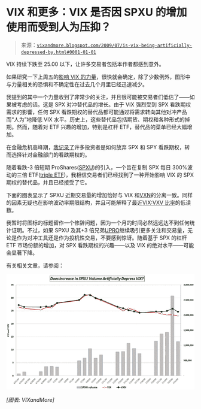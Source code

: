 <!--yml

分类：未分类

date: 2024-05-18 17:36:39

-->

# VIX 和更多：VIX 是否因 SPXU 的增加使用而受到人为压抑？

> 来源：[`vixandmore.blogspot.com/2009/07/is-vix-being-artificially-depressed-by.html#0001-01-01`](http://vixandmore.blogspot.com/2009/07/is-vix-being-artificially-depressed-by.html#0001-01-01)

VIX 持续下跌至 25.00 以下，让许多交易者包括本作者都感到意外。

如果研究一下上周五的[影响 VIX 的力量](http://vixandmore.blogspot.com/2009/07/forces-acting-on-vix.html)，很快就会确定，除了少数例外，图形中与力量相关的恐惧和不确定性在过去几个月里已经迅速减少。

我提到的其中一个力量收到了非常少的关注，并且很可能被交易者们低估了——如果被考虑的话。这是 SPX 对冲替代品的增长。由于 VIX 强烈受到 SPX 看跌期权需求的影響，任何 SPX 看跌期权的替代品都可能通过将需求转向其他对冲产品而“人为”地降低 VIX 水平。历史上，这些替代品包括期货、期权和各种形式的掉期。然而，随着对 ETF 兴趣的增加，特别是杠杆 ETF，替代品的菜单已经大幅增加。

在金融危机高峰期，[我记录了](http://vixandmore.blogspot.com/2008/02/rising-popularity-of-xlf-options.html)许多投资者是如何放弃 SPX 和 SPY 看跌期权，转而选择针对金融部门的看跌期权的。

随着看跌-3 倍短期 ProShares([SPXU](http://vixandmore.blogspot.com/search/label/SPXU))的引入，一个旨在复制 SPX 每日 300%波动的三倍 ETF([triple ETF](http://vixandmore.blogspot.com/search/label/triple%20ETFs))，我相信交易者们已经找到了一种开始影响 VIX 的 SPX 期权的替代品，并且已经接受了它。

下面的图表显示了 SPXU 近期交易量的增加恰好与 VIX 和[VXN](http://vixandmore.blogspot.com/search/label/VXN)的分离一致。同样的因素无疑也在影响波动率期限结构，并且可能解释了最近[VIX:VXV 比率](http://vixandmore.blogspot.com/search/label/VIX%3AVXV)的低读数。

我暂时将图标的标题留作一个修辞问题，因为一个月的时间必然远远达不到任何统计证明。不过，如果 SPXU 及其+3 倍兄弟[UPRO](http://vixandmore.blogspot.com/search/label/UPRO)继续吸引更多关注和交易量，无论是作为对冲工具还是作为投机性交易，不要感到惊讶。随着基于 SPX 的杠杆 ETF 市场份额的增加，对 SPX 看跌期权的兴趣——以及 VIX 的绝对水平——可能会显著下降。

有关相关文章，请参阅：

![](img/232a350d337ac4864189d1080e1dc1ac.png)

*[图表: VIXandMore]*

